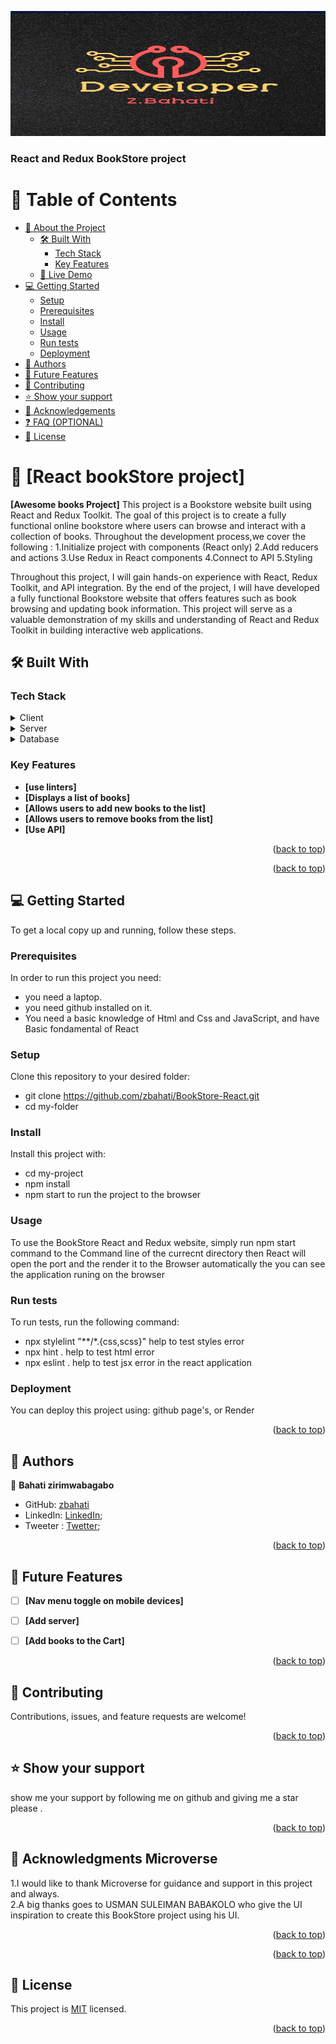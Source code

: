 <a name="readme-top"></a>
<img height='200px' width='100%' src="./Mylogo.png">

  <h3><b>React and Redux BookStore project</b></h3>

</div>

<!-- TABLE OF CONTENTS -->

# 📗 Table of Contents

- [📖 About the Project](#about-project)
  - [🛠 Built With](#built-with)
    - [Tech Stack](#tech-stack)
    - [Key Features](#key-features)
  - [🚀 Live Demo](#live-demo)
- [💻 Getting Started](#getting-started)
  - [Setup](#setup)
  - [Prerequisites](#prerequisites)
  - [Install](#install)
  - [Usage](#usage)
  - [Run tests](#run-tests)
  - [Deployment](#triangular_flag_on_post-deployment)
- [👥 Authors](#authors)
- [🔭 Future Features](#future-features)
- [🤝 Contributing](#contributing)
- [⭐️ Show your support](#support)
- [🙏 Acknowledgements](#acknowledgements)
- [❓ FAQ (OPTIONAL)](#faq)
- [📝 License](#license)

<!-- PROJECT DESCRIPTION -->

# 📖 [React bookStore project] <a name="about-project"></a>

**[Awesome books Project]**
  This project is a Bookstore website built using React and Redux Toolkit. The goal of this project is to create a fully functional online bookstore where users can browse and interact with a collection of books. Throughout the development process,we cover the following :
  1.Initialize project with components (React only)
  2.Add reducers and actions
  3.Use Redux in React components
  4.Connect to API
  5.Styling

  Throughout this project, I will gain hands-on experience with React, Redux Toolkit, and API integration. By the end of the project, I will have developed a fully functional Bookstore website that offers features such as book browsing and updating book information. This project will serve as a valuable demonstration of my skills and understanding of React and Redux Toolkit in building interactive web applications.

## 🛠 Built With <a name="built-with"></a>

### Tech Stack <a name="tech-stack"></a>



<details>
  <summary>Client</summary>
  <ul>
    <li><a href="">HTML5</a></li>
    <li><a href="">CSS3</a></li>
    <li><a href="">React</a></li>
    <li><a href="">Redux toolKit</a></li>
    <li><a href="">Api</a></li>
  </ul>
</details>

<details>
  <summary>Server</summary>
  <ul>
    <li><a href="">n/a</a></li>
  </ul>
</details>

<details>
<summary>Database</summary>
  <ul>
    <li><a href="/">n/a</a></li>
  </ul>
</details>

<!-- Features -->

### Key Features <a name="key-features"></a>


- **[use linters]**
- **[Displays a list of books]**
- **[Allows users to add new books to the list]**
- **[Allows users to remove books from the list]**
- **[Use API]**






<p align="right">(<a href="#readme-top">back to top</a>)</p>

<p align="right">(<a href="#readme-top">back to top</a>)</p>

<!-- GETTING STARTED -->

## 💻 Getting Started <a name="getting-started"></a>


To get a local copy up and running, follow these steps.

### Prerequisites

In order to run this project you need:
- you need a laptop.
- you need github installed on it.
- You need a basic knowledge of Html and Css and JavaScript, and have Basic fondamental of React


### Setup

Clone this repository to your desired folder:

- git clone https://github.com/zbahati/BookStore-React.git
- cd my-folder


### Install

Install this project with:


- cd my-project
- npm install
- npm start to run the project to the browser


### Usage

To use the  BookStore React and Redux website, simply run <span style="color: blue, font-size: 20px;"> npm start<span> command to the Command line of the currecnt directory then React will open the port and the render it to the Browser automatically the you can see the application runing on the browser


### Run tests

To run tests, run the following command:

- npx stylelint "**/*.{css,scss}" help to test styles error
- npx hint . help to test html error
- npx eslint . help to test jsx error in the react application

### Deployment

You can deploy this project using: github page's, or Render


<p align="right">(<a href="#readme-top">back to top</a>)</p>

<!-- AUTHORS -->

## 👥 Authors <a name="authors"></a>



👤 **Bahati zirimwabagabo**

- GitHub: [zbahati](https://github.com/zbahati)
- LinkedIn: [LinkedIn](https://www.linkedin.com/in/zirimwabagabo-bahati);
- Tweeter : [Twetter](https://twitter.com/b2_bahati);


<p align="right">(<a href="#readme-top">back to top</a>)</p>

<!-- FUTURE FEATURES -->

## 🔭 Future Features <a name="future-features"></a>


- [ ] **[Nav menu toggle on mobile devices]**
- [ ] **[Add server]**
- [ ] **[Add books to the Cart]**


<p align="right">(<a href="#readme-top">back to top</a>)</p>

<!-- CONTRIBUTING -->

## 🤝 Contributing <a name="contributing"></a>

Contributions, issues, and feature requests are welcome!


<p align="right">(<a href="#readme-top">back to top</a>)</p>

<!-- SUPPORT -->

## ⭐️ Show your support <a name="support"></a>


show me your support by following me on github and giving me a star please .

<p align="right">(<a href="#readme-top">back to top</a>)</p>

<!-- ACKNOWLEDGEMENTS -->

## 🙏 Acknowledgments <a name="acknowledgements">Microverse</a>

1.I would like to thank Microverse for guidance and support in this project and always.<br>
2.A big thanks goes to USMAN SULEIMAN BABAKOLO who give the UI inspiration to create this BookStore project using his UI.

<p align="right">(<a href="#readme-top">back to top</a>)</p>



<p align="right">(<a href="#readme-top">back to top</a>)</p>

<!-- LICENSE -->

## 📝 License <a name="license"></a>
This project is [MIT](./license.md) licensed.



<p align="right">(<a href="#readme-top">back to top</a>)</p>

